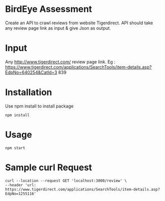 # BirdEye Assessment
Create an API to crawl reviews from website Tigerdirect. API should take any review page link
as input & give Json as output.

# Input
Any http://www.tigerdirect.com/ review page link. Eg :
https://www.tigerdirect.com/applications/SearchTools/item-details.asp?EdpNo=640254&CatId=3
839

# Installation

Use npm install to install package
```
npm install
```

# Usage
```
npm start
```

# Sample curl Request
```
curl --location --request GET 'localhost:3000/review' \
--header 'url: https://www.tigerdirect.com/applications/SearchTools/item-details.asp?EdpNo=1255116'
```